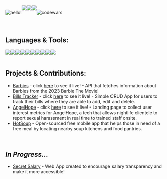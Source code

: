 <div style="display: flex; flex-direction: row;" align=center >


![hello!](https://user-images.githubusercontent.com/62843819/192885578-70e2e3fb-d50c-45aa-ae47-cb1487870fbf.png)

<br>

 <a href="https://ziraserrano.netlify.app/" target="_blank">
    <img src="https://img.shields.io/badge/%E2%99%A1-%20%20portfolio-%23d2d8ff"/>
  </a>
  <a href="https://twitter.com/zira_serrano" target="_blank">
    <img src="https://img.shields.io/badge/%E2%99%A1-%20twitter-%23d2d8ff"/>
  </a>
  <a href="https://www.linkedin.com/in/zira-serrano-45451282/" target="_blank">
    <img src="https://img.shields.io/badge/%E2%99%A1-%20linkedin-%23d2d8ff"/>
  </a>

  
<br>
<br>
<br>

![codewars](https://www.codewars.com/users/ziraserrano/badges/small)

</div>

<br>

## Languages & Tools:

<div style="display: flex; flex-direction: row;" align=left >
  <a href="https://www.w3.org/html/" target="_blank">
    <img src="https://img.shields.io/static/v1?&style=flat&logo=HTML5&logoColor=grey&labelColor=d2d8ff&label=&message=HTML&color=d2d8ff"/>
  </a>
  <a href="https://www.w3schools.com/css/" target="_blank">
    <img src="https://img.shields.io/static/v1?&style=flat&logo=CSS3&logoColor=grey&labelColor=d2d8ff&label=&message=CSS&color=d2d8ff"/>
  </a>
  <a href="https://www.w3schools.com/javascript/" target="_blank">
    <img src="https://img.shields.io/static/v1?&style=flat&logo=javascript&logoColor=grey&labelColor=d2d8ff&label=&message=JAVASCRIPT&color=d2d8ff"/>
  </a>
  <a href="https://nodejs.org/en/docs/" target="_blank">
    <img src="https://img.shields.io/static/v1?&style=flat&logo=nodedotjs&logoColor=grey&labelColor=d2d8ff&label=&message=NODE&color=d2d8ff"/>
  </a>
  <a href="https://expressjs.com/" target="_blank">
    <img src="https://img.shields.io/static/v1?&style=flat&logo=express&logoColor=grey&labelColor=d2d8ff&label=&message=EXPRESS&color=d2d8ff"/>
  </a>
  <a href="https://www.mongodb.com/docs/" target="_blank">
    <img src="https://img.shields.io/static/v1?&style=flat&logo=mongodb&logoColor=grey&labelColor=d2d8ff&label=&message=MONGODB&color=d2d8ff"/>
  </a>
   <a href="https://www.w3schools.com/react/" target="_blank">
    <img src="https://img.shields.io/static/v1?&style=flat&logo=react&logoColor=grey&labelColor=d2d8ff&label=&message=REACT&color=d2d8ff"/>
  </a>
   <a href="https://www.w3schools.com/tailwind/" target="_blank">
    <img src="https://img.shields.io/static/v1?&style=flat&logo=tailwindcss&logoColor=grey&labelColor=d2d8ff&label=&message=TAILWIND&color=d2d8ff"/>
  </a>
  <a href="https://vitejs.dev/" target="_blank">
    <img src="https://img.shields.io/static/v1?&style=flat&logo=vite&logoColor=grey&labelColor=d2d8ff&label=&message=VITE&color=d2d8ff"/>
  </a>
  <a href="https://git-scm.com/" target="_blank">
    <img src="https://img.shields.io/static/v1?&style=flat&logo=git&logoColor=grey&labelColor=d2d8ff&label=&message=GIT&color=d2d8ff"/>
  </a>
 </div>
 
<br>

## Projects & Contributions:

- [Barbies](https://github.com/ziraserrano/2023-barbieAPI) - click [here](https://gorgeous-fez-frog.cyclic.app/) to see it live! - API that fetches information about Barbies from the 2023 Barbie The Movie!
- [Bills Tracker](https://github.com/ziraserrano/bill-tracker) - click [here](https://uptight-pig-gilet.cyclic.app/) to see it live! - Simple CRUD App for users to track their bills where they are able to add, edit and delete.
- [AngelHope](https://github.com/jasminepvo/angelhope) - click [here](https://angelhope.netlify.app/) to see it live! - Landing page to collect user interest metrics for AngelHope, a tech that allows nightlife clientele to report sexual harassment in real time to trained staff onsite.
- [HotSoup](https://github.com/HotSoupRepos) - Open-sourced free mobile app that helps those in need of a free meal by locating nearby soup kitchens and food pantries.
  
<br>

## *In Progress...*
- [Secret Salary](https://github.com/ziraserrano/secretsalary) - Web App created to encourage salary transparency and make it more accessible!



<br>

 
<!--  ## My GitHub Stats
<div style="display: flex; flex-direction: row;">
 <img class="img" src="https://github-readme-stats.vercel.app/api?username=ziraserrano&show_icons=true&theme=tokyonight" alt="ziraserrano"/>
 <img class="img" src="https://github-readme-stats.vercel.app/api/top-langs/?username=ziraserrano&layout=compact&theme=tokyonight" alt="ziraserrano"/>
</div>
 -->


